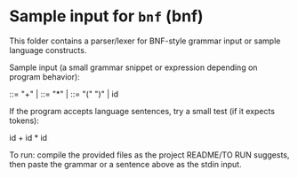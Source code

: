 # Sample input for `bnf` (bnf)

This folder contains a parser/lexer for BNF-style grammar input or sample language constructs.

Sample input (a small grammar snippet or expression depending on program behavior):

<expr> ::= <term> "+" <expr> | <term>
<term> ::= <factor> "*" <term> | <factor>
<factor> ::= "(" <expr> ")" | id

If the program accepts language sentences, try a small test (if it expects tokens):

id + id * id

To run: compile the provided files as the project README/TO RUN suggests, then paste the grammar or a sentence above as the stdin input.
